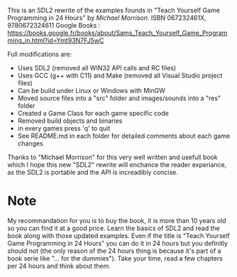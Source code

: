 This is an SDL2 rewrite of the examples founds in "Teach Yourself Game Programming in 24 Hours" by <i>Michael Morrison</i>.
ISBN 067232461X, 9780672324611
Google Books : https://books.google.fr/books/about/Sams_Teach_Yourself_Game_Programming_in.html?id=Ymt93N7FJ5wC

Full modifications are:

* Uses SDL2 (removed all WIN32 API calls and RC files)
* Uses GCC (g++ with C11) and Make (removed all Visual Studio project files)
* Can be build under Linux or Windows with MinGW
* Moved source files into a "src" folder and images/sounds into a "res" folder
* Created a Game Class for each game specific code
* Removed build objects and binaries
* in every games press 'q' to quit
* See README.md in each folder for detailed comments about each game changes

Thanks to "Michael Morrison" for this very well written and usefull book which
I hope this new "SDL2" rewrite will enchance the reader experiance, as
the SDL2 is portable and the API is increadibly concise.

# Note

My recommandation for you is to buy the book, it is more than 10 years old so
you can find it at a good price. Learn the basics of SDL2 and read the book
along with those updated examples. Even if the title is
"Teach Yourself Game Programming in 24 Hours" you can do it in 24 hours but
you definitly should not (the only reason of the 24 hours thing is because
it's part of a book serie like "... for the dummies"). Take your time, read a
few chapters per 24 hours and think about them. 